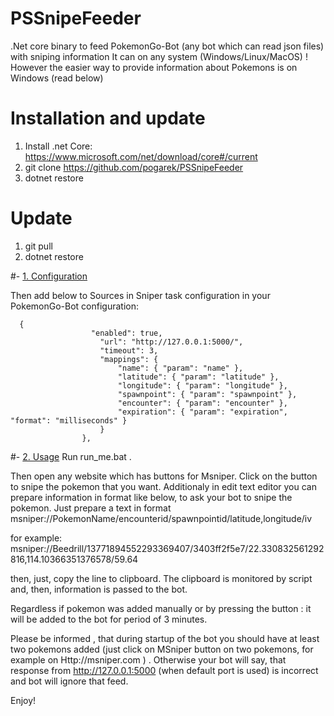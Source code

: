 # PSSnipeFeeder
.Net core binary to feed PokemonGo-Bot (any bot which can read json files) with sniping information
It can on any system (Windows/Linux/MacOS) ! However the easier way to provide information about Pokemons is on Windows (read below)

# Installation and update
1. Install .net Core: https://www.microsoft.com/net/download/core#/current
2. git clone https://github.com/pogarek/PSSnipeFeeder 
3. dotnet restore

# Update
1. git pull
2. dotnet restore



#- [1. Configuration](#Configuration)


Then add below to Sources in Sniper task configuration in your PokemonGo-Bot configuration:
```
  {
				  "enabled": true,
					"url": "http://127.0.0.1:5000/",
					"timeout": 3,
					"mappings": {
						"name": { "param": "name" },
						"latitude": { "param": "latitude" },
						"longitude": { "param": "longitude" },
			            "spawnpoint": { "param": "spawnpoint" },
						"encounter": { "param": "encounter" },
						"expiration": { "param": "expiration", "format": "milliseconds" }
					}
				},
```


#- [2. Usage](#Usage)
Run run_me.bat .

Then open any website which has buttons for Msniper. Click on the button to snipe the pokemon that you want.
Additionaly in edit text editor you can prepare information in format like below, to ask your bot to snipe the pokemon.
Just prepare a text in format
msniper://PokemonName/encounterid/spawnpointid/latitude,longitude/iv  

for example:
msniper://Beedrill/13771894552293369407/3403ff2f5e7/22.330832561292816,114.10366351376578/59.64  

then, just, copy the line to clipboard. The clipboard is monitored by script and, then, information is passed to the bot.

Regardless if pokemon was added manually or by pressing the button : it will be added to the bot for period of 3 minutes. 

Please be informed , that during startup of the bot you should have at least two pokemons added (just click on MSniper button on two pokemons, for example on Http://msniper.com )  . Otherwise your bot will say, that response from http://127.0.0.1:5000 (when default port is used) is incorrect and bot will ignore that feed. 

Enjoy!







